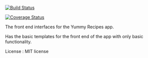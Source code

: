 [![Build Status](https://travis-ci.org/bozicschucky/Bootcamp-day1.svg?branch=master)](https://travis-ci.org/bozicschucky/Bootcamp-day1)

[![Coverage Status](https://coveralls.io/repos/github/bozicschucky/Designs_Self_learning_clinic_day_One/badge.svg?branch=master)](https://coveralls.io/github/bozicschucky/Designs_Self_learning_clinic_day_One?branch=master)

The front end interfaces for the Yummy Recipes app.

Has the basic templates for the front end of the app with only basic functionality.

License :
MIT license
